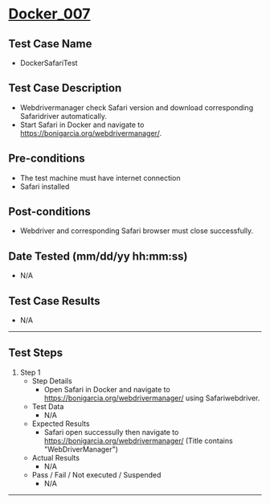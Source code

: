 # [Docker_007](https://github.com/bonigarcia/webdrivermanager-examples/tree/master/src/test/java/io/github/bonigarcia/wdm/test/basic/DockerSafariTest.java)
## Test Case Name
* DockerSafariTest
## Test Case Description
* Webdrivermanager check Safari version and download corresponding Safaridriver automatically.
* Start Safari in Docker and navigate to https://bonigarcia.org/webdrivermanager/.
## Pre-conditions
* The test machine must have internet connection
* Safari installed
## Post-conditions
* Webdriver and corresponding Safari browser must close successfully.
## Date Tested (mm/dd/yy hh:mm:ss)
* N/A
## Test Case Results
* N/A
---
## Test Steps
1. Step 1
	* Step Details
		* Open Safari in Docker and navigate to https://bonigarcia.org/webdrivermanager/ using Safariwebdriver.
	* Test Data
		* N/A
	* Expected Results
		* Safari open successully then navigate to https://bonigarcia.org/webdrivermanager/ (Title contains "WebDriverManager")
	* Actual Results
		* N/A
	* Pass / Fail / Not executed / Suspended
		* N/A
---
